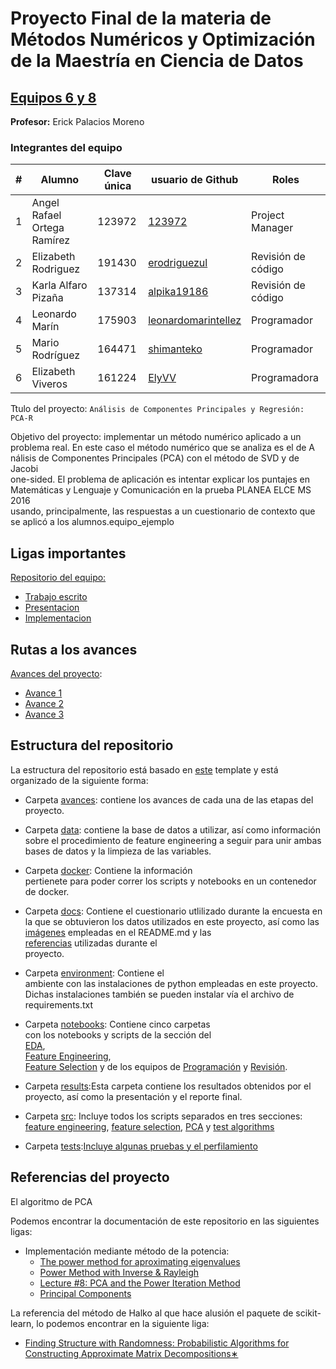 # Proyecto Final de la materia de Métodos Numéricos y Optimización de la Maestría en Ciencia de Datos

## [Equipos 6 y 8](equipos/equipos_6_y_8)

**Profesor:** Erick Palacios Moreno

### Integrantes del equipo

| # | Alumno                            | Clave única | usuario de Github                                              |Roles|
|---|-----------------------------------|-------------|----------------------------------------------------------------|---|
| 1 | Angel Rafael Ortega Ramírez       | 123972      | [123972](https://github.com/123972)                            |Project Manager|
| 2 | Elizabeth Rodriguez               | 191430      | [erodriguezul](https://github.com/erodriguezul)                |Revisión de código|
| 3 | Karla Alfaro Pizaña               | 137314      | [alpika19186](https://github.com/alpika19186)                  |Revisión de código |
| 4 | Leonardo Marín                    | 175903      | [leonardomarintellez](https://github.com/leonardomarintellez)  |Programador|
| 5 | Mario Rodríguez                   | 164471      |[shimanteko](https://github.com/shimanteko)   |Programador|
| 6 | Elizabeth Viveros                 | 161224      |[ElyVV](https://github.com/ElyVV)   |Programadora|

Ttulo del proyecto: `Análisis de Componentes Principales y Regresión: PCA-R`

Objetivo del proyecto: implementar un método numérico aplicado a un  
problema real. En este caso el método numérico que se analiza es el de A
nálisis de Componentes Principales (PCA) con el método de SVD y de Jacobi  
one-sided. El problema de aplicación es intentar explicar los puntajes en
 Matemáticas y Lenguaje y Comunicación en la prueba PLANEA ELCE MS 2016  
 usando, principalmente, las respuestas a un cuestionario de contexto que  
 se aplicó a los alumnos.equipo_ejemplo

## Ligas importantes

[Repositorio del equipo:](https://github.com/123972/Final-Project-MNO-2020)

* [Trabajo escrito](https://github.com/123972/Final-Project-MNO-2020/blob/master/results/reporte_final.ipynb)
* [Presentacion](https://github.com/123972/Final-Project-MNO-2020/tree/master/results)
* [Implementacion](https://github.com/123972/Final-Project-MNO-2020/blob/master/results/reporte_final.ipynb)

## Rutas a los avances  

[Avances del proyecto](equipos/equipos_6_y_8):

* [Avance 1](https://github.com/123972/Final-Project-MNO-2020/tree/master/avances/Avance_1)
* [Avance 2](https://github.com/123972/Final-Project-MNO-2020/tree/master/avances/Avance_2)
* [Avance 3](https://github.com/123972/Final-Project-MNO-2020/tree/master/avances/Avance_3)

## Estructura del repositorio

La estructura del repositorio está basado en [este](https://drivendata.github.io/cookiecutter-data-science/) template y
 está organizado de la siguiente forma:

* Carpeta [avances](https://github.com/123972/Final-Project-MNO-2020/tree/master/avances): contiene
 los avances de cada una de las etapas del proyecto.

* Carpeta [data](https://github.com/123972/Final-Project-MNO-2020/tree/master/data): contiene la base de datos a utilizar,
así como información sobre el procedimiento de feature engineering a seguir para unir ambas bases de datos y la limpieza
de las variables.

* Carpeta [docker](https://github.com/123972/Final-Project-MNO-2020/tree/master/docker): Contiene la información  
pertienete para poder correr los scripts y notebooks en un contenedor de docker.

* Carpeta [docs](https://github.com/123972/Final-Project-MNO-2020/tree/master/docs): Contiene el cuestionario utlilizado
durante la encuesta en la que se obtuvieron los datos utilizados en este proyecto, así como las  
[imágenes](https://github.com/123972/Final-Project-MNO-2020/tree/master/docs/images) empleadas en el README.md y las  
[referencias](https://github.com/123972/Final-Project-MNO-2020/tree/master/docs/References) utilizadas durante el  
proyecto.

* Carpeta [environment](https://github.com/123972/Final-Project-MNO-2020/tree/master/environment/mno_env): Contiene el  
ambiente con las instalaciones de python empleadas en este proyecto. Dichas instalaciones también se pueden instalar vía
el archivo de requirements.txt

* Carpeta [notebooks](https://github.com/123972/Final-Project-MNO-2020/tree/master/notebooks): Contiene cinco carpetas  
con los notebooks y scripts de la sección del  
[EDA](https://github.com/123972/Final-Project-MNO-2020/tree/master/notebooks/EDA),  
[Feature Engineering](https://github.com/123972/Final-Project-MNO-2020/tree/master/notebooks/feature_engineering),  
[Feature Selection](https://github.com/123972/Final-Project-MNO-2020/tree/master/notebooks/feature_selection)
 y de los equipos de [Programación](https://github.com/123972/Final-Project-MNO-2020/tree/master/notebooks/Programacion)
  y [Revisión](https://github.com/123972/Final-Project-MNO-2020/tree/master/notebooks/Revision).  

* Carpeta [results](https://github.com/123972/Final-Project-MNO-2020/tree/master/results):Esta carpeta contiene los resultados obtenidos por el proyecto, así como la presentación y el reporte final.

* Carpeta [src](https://github.com/123972/Final-Project-MNO-2020/tree/master/src): Incluye todos los scripts separados en tres secciones: [feature engineering](https://github.com/123972/Final-Project-MNO-2020/tree/master/src/feature_engineering), [feature selection](https://github.com/123972/Final-Project-MNO-2020/tree/master/src/feature_selection), [PCA](https://github.com/123972/Final-Project-MNO-2020/tree/master/src/pca) y [test algorithms](https://github.com/123972/Final-Project-MNO-2020/tree/master/src/test_algorithms)  

* Carpeta [tests](https://github.com/123972/Final-Project-MNO-2020/tree/master/tests):[Incluye algunas pruebas y el perfilamiento](https://github.com/123972/Final-Project-MNO-2020/tree/master/tests)

## Referencias del proyecto

El algoritmo de PCA

Podemos encontrar la documentación de este repositorio en las siguientes ligas:

* Implementación mediante método de la potencia:
  * [The power method for aproximating eigenvalues](https://ergodic.ugr.es/cphys/LECCIONES/FORTRAN/power_method.pdf)
  * [Power Method with Inverse & Rayleigh](https://www.youtube.com/watch?v=LHlg_lfihiA)
  * [Lecture #8: PCA and the Power Iteration Method](http://theory.stanford.edu/~tim/s15/l/l8.pdf)
  * [Principal Components](https://researcher.watson.ibm.com/researcher/files/ie-jakub.marecek/ch08_eigenvalues_handout.pdf)
  
La referencia del método de Halko al que hace alusión el paquete de scikit-learn, lo podemos encontrar en la siguiente liga:

* [Finding Structure with Randomness: Probabilistic Algorithms for Constructing Approximate Matrix Decompositions∗](http://users.cms.caltech.edu/~jtropp/papers/HMT11-Finding-Structure-SIREV.pdf)